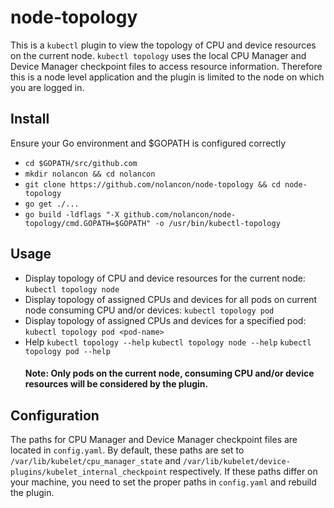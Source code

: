 # node-topology
This is a `kubectl` plugin to view the topology of CPU and device resources on the current node. `kubectl topology` uses the local CPU Manager and Device Manager checkpoint files to access resource information. Therefore this is a node level application and the plugin is limited to the node on which you are logged in.
## Install
Ensure your Go environment and $GOPATH is configured correctly
- `cd $GOPATH/src/github.com`
- `mkdir nolancon && cd nolancon`
- `git clone https://github.com/nolancon/node-topology && cd node-topology`
- `go get ./...`
- `go build -ldflags "-X github.com/nolancon/node-topology/cmd.GOPATH=$GOPATH" -o /usr/bin/kubectl-topology`

## Usage
- Display topology of CPU and device resources for the current node:
`kubectl topology node`
- Display topology of assigned CPUs and devices for all pods on current node consuming CPU and/or devices:
`kubectl topology pod`
- Display topology of assigned CPUs and devices for a specified pod:
`kubectl topology pod <pod-name>`
- Help
`kubectl topology --help`
`kubectl topology node --help`
`kubectl topology pod --help`
  #### Note: Only pods on the current node, consuming CPU and/or device resources will be considered by the plugin.
  

  
## Configuration
The paths for CPU Manager and Device Manager checkpoint files are located in `config.yaml`.
By default, these paths are set to `/var/lib/kubelet/cpu_manager_state` and `/var/lib/kubelet/device-plugins/kubelet_internal_checkpoint` respectively. If these paths differ on your machine, you need to set the proper paths in `config.yaml` and rebuild the plugin.    
